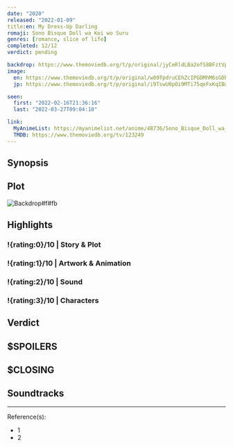 ```yaml
---
date: "2020"
released: "2022-01-09"
title:en: My Dress-Up Darling
romaji: Sono Bisque Doll wa Koi wo Suru
genres: [romance, slice of life]
completed: 12/12
verdict: pending

backdrop: https://www.themoviedb.org/t/p/original/jyCeRldLBa2ofS8BFztVpxl6qaN.jpg
image:
  en: https://www.themoviedb.org/t/p/original/w09TpdruCEhZcIPGDMhM6sGDhg7.jpg
  jp: https://www.themoviedb.org/t/p/original/i9TswU0pOi9MTi75qeFxKqIBwz2.jpg

seen:
  first: "2022-02-16T21:36:16"
  last: "2022-03-27T09:04:10"

link:
  MyAnimeList: https://myanimelist.net/anime/48736/Sono_Bisque_Doll_wa_Koi_wo_Suru
  TMDB: https://www.themoviedb.org/tv/123249
---
```



## Synopsis

## Plot

![Backdrop#f#fb](https://www.themoviedb.org/t/p/original/2iYfq4Q4IXSmWXU8A4B3Py29jiB.jpg "Source: TMDB")

## Highlights

### !{rating:0}/10 | Story & Plot

### !{rating:1}/10 | Artwork & Animation

### !{rating:2}/10 | Sound

### !{rating:3}/10 | Characters

## Verdict

## $SPOILERS

## $CLOSING

## Soundtracks

***
Reference(s):

- 1
- 2
